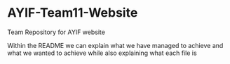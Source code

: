 # AYIF-Team11-Website
Team Repository for AYIF website

Within the README we can explain what we have managed to achieve and what we wanted to achieve while also explaining what each file is
